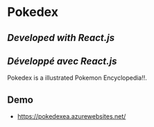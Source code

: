 # Pokedex
## _Developed with React.js_
## _Développé avec React.js_


Pokedex is a illustrated Pokemon Encyclopedia!!.

## Demo

- https://pokedexea.azurewebsites.net/ 
